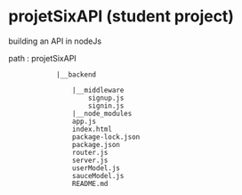 # projetSixAPI (student project)
building an API in nodeJs


path : projetSixAPI 

				|__backend
							
					|__middleware
						signup.js
						signin.js
					|__node_modules
					app.js
					index.html
					package-lock.json
					package.json
					router.js
					server.js
					userModel.js
					sauceModel.js
					README.md

